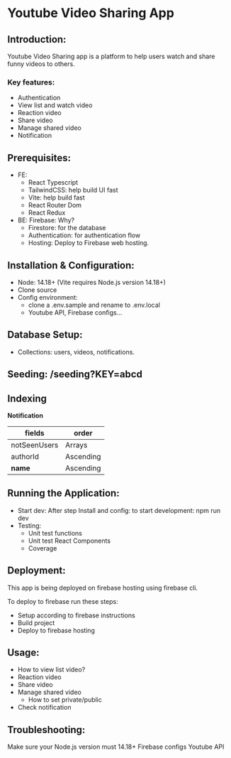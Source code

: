 # Youtube Video Sharing App

## Introduction:

<!-- A brief overview of the project, its purpose, and key features. -->

Youtube Video Sharing app is a platform to help users watch and share funny videos to others.

### Key features:

- Authentication
- View list and watch video
- Reaction video
- Share video
- Manage shared video
- Notification

## Prerequisites:

<!-- List required software and tools, along with their appropriate versions. -->

- FE:
  - React Typescript
  - TailwindCSS: help build UI fast
  - Vite: help build fast
  - React Router Dom
  - React Redux
- BE: Firebase: Why?
  - Firestore: for the database
  - Authentication: for authentication flow
  - Hosting: Deploy to Firebase web hosting.

## Installation & Configuration:

<!-- Step-by-step instructions for cloning the repository, installing dependencies, and configuring settings. -->

- Node: 14.18+ (Vite requires Node.js version 14.18+)
- Clone source
- Config environment:
  - clone a .env.sample and rename to .env.local
  - Youtube API, Firebase configs...

## Database Setup:

<!-- Instructions for setting up the database, running migrations, and seeding data if necessary. -->

- Collections: users, videos, notifications.

## Seeding: /seeding?KEY=abcd

## Indexing

**Notification**

| fields       | order     |
| ------------ | --------- |
| notSeenUsers | Arrays    |
| authorId     | Ascending |
| **name**     | Ascending |

## Running the Application:

<!-- How to start the development server, access the application in a web browser, and run the test suite. -->

- Start dev: After step Install and config: to start development: npm run dev
- Testing:
  - Unit test functions
  - Unit test React Components
  - Coverage

## Deployment:

This app is being deployed on firebase hosting using firebase cli.

To deploy to firebase run these steps:

- Setup according to firebase instructions
- Build project
- Deploy to firebase hosting

## Usage:

- How to view list video?
- Reaction video
- Share video
- Manage shared video
  - How to set private/public
- Check notification

## Troubleshooting:

<!-- Common issues that may arise during setup and their potential solutions. -->

Make sure your Node.js version must 14.18+
Firebase configs
Youtube API

